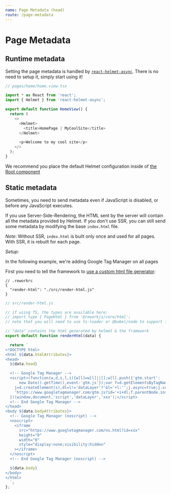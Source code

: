 ```yaml
---
name: Page Metadata (head)
route: /page-metadata
---
```


# Page Metadata

## Runtime metadata

Setting the page metadata is handled by [`react-helmet-async`](https://github.com/staylor/react-helmet-async).
There is no need to setup it, simply start using it!

```typescript jsx
// pages/home/home.view.tsx

import * as React from 'react';
import { Helmet } from 'react-helmet-async';

export default function HomeView() {
  return (
    <>
      <Helmet>
        <title>HomePage | MyCoolSite</title>
      </Helmet>

      <p>Welcome to my cool site</p>
    </>
  );
}
```

We recommend you place the default Helmet configuration inside of [the Root component](advanced-topics/root-component.md)

## Static metadata

Sometimes, you need to send metadata even if JavaScript is disabled, or before any JavaScript executes.

If you use Server-Side-Rendering, the HTML sent by the server will contain all the metadata provided by Helmet.
If you don't use SSR, you can still send some metadata by modifying the base `index.html` file.

*Note*: Without SSR, `index.html` is built only once and used for all pages. With SSR, it is rebuilt for each page.

*Setup*:

In the following example, we're adding Google Tag Manager on all pages

First you need to tell the framework to [use a custom html file generator](https://www.reworkjs.com/configuration#render-html):

```json5
// .reworkrc
{
  "render-html": "./src/render-html.js"
}
```

```typescript
// src/render-html.js

// if using TS, the types are available here:
// import type { PageHtml } from '@reworkjs/core/html';
// note that you will need to use ts-loader or @babel/node to support loading the file as TS.

// "data" contains the html generated by helmet & the framework
export default function renderHtml(data) {

  return `
<!DOCTYPE html>
<html ${data.htmlAttributes}>
<head>
  ${data.head}

  <!-- Google Tag Manager -->
  <script>(function(w,d,s,l,i){w[l]=w[l]||[];w[l].push({'gtm.start':
      new Date().getTime(),event:'gtm.js'});var f=d.getElementsByTagName(s)[0],
    j=d.createElement(s),dl=l!='dataLayer'?'&l='+l:'';j.async=true;j.src=
    'https://www.googletagmanager.com/gtm.js?id='+i+dl;f.parentNode.insertBefore(j,f);
  })(window,document,'script','dataLayer','xxx');</script>
  <!-- End Google Tag Manager -->
</head>
<body ${data.bodyAttributes}>
  <!-- Google Tag Manager (noscript) -->
  <noscript>
    <iframe
      src="https://www.googletagmanager.com/ns.html?id=xxx"
      height="0"
      width="0"
      style="display:none;visibility:hidden"
    ></iframe>
  </noscript>
  <!-- End Google Tag Manager (noscript) -->

  ${data.body}
</body>
</html>
  `;
};
```
